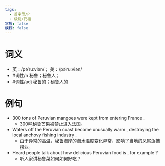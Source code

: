 ```yaml
---
tags:
  - 首字母/P
  - 级别/托福
掌握: false
模糊: false
---
```

# 词义
- 英：/pəˈruːviən/； 美：/pəˈruːviən/
- #词性/n  秘鲁；秘鲁人；
- #词性/adj  秘鲁的；秘鲁人的
# 例句
- 300 tons of Peruvian mangoes were kept from entering France .
	- 300吨秘鲁芒果被禁止进入法国。
- Waters off the Peruvian coast become unusually warm , destroying the local anchovy fishing industry .
	- 由于异常的高温，秘鲁海岸的海水温度变化异常，影响了当地的凤尾鱼捕捞业。
- Heard people talk about how delicious Peruvian food is , for example ?
	- 听人家讲秘鲁菜如何如何好吃？
